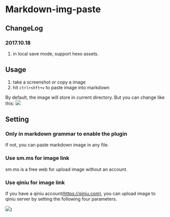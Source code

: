 # Markdown-img-paste

## ChangeLog

### 2017.10.18
1. in local save mode, support hexo assets.

## Usage

1. take a screenshot or copy a image
2. hit `ctrl+shft+v` to paste image into markdown

By default, the image will store in current directory. But you can change like this:
![](http://7xpcbe.com1.z0.glb.clouddn.com/markdown-img-paste.gif)

## Setting

### Only in markdown grammar to enable the plugin

If not, you can paste markdown image in any file.

### Use sm.ms for image link

sm.ms is a free web for upload image without an account.

### Use qiniu for image link

If you have a qiniu account[(https://qiniu.com)](https://qiniu.com), you can upload image to qiniu server by setting the following four parameters.

![](http://7xpcbe.com1.z0.glb.clouddn.com/markdown_setting.png))

